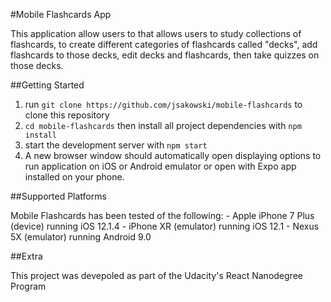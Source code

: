 #Mobile Flashcards App

This application allow users to that allows users to study collections of flashcards, to create different categories of flashcards called "decks", add flashcards to those decks, edit decks and flashcards, then take quizzes on those decks.

##Getting Started

1. run `git clone https://github.com/jsakowski/mobile-flashcards` to clone this repository
2. `cd mobile-flashcards` then install all project dependencies with `npm install`
3. start the development server with `npm start`
4. A new browser window should automatically open displaying options to run application on iOS or Android emulator or open with Expo app installed on your phone.

##Supported Platforms

Mobile Flashcards has been tested of the following: - Apple iPhone 7 Plus (device) running iOS 12.1.4 - iPhone XR (emulator) running iOS 12.1 - Nexus 5X (emulator) running Android 9.0

##Extra

This project was devepoled as part of the Udacity's React Nanodegree Program
